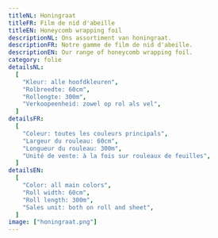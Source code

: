 ```yaml
---
titleNL: Honingraat
titleFR: Film de nid d'abeille
titleEN: Honeycomb wrapping foil
descriptionNL: Ons assortiment van honingraat.
descriptionFR: Notre gamme de film de nid d'abeille.
descriptionEN: Our range of honeycomb wrapping foil.
category: folie
detailsNL:
  [
    "Kleur: alle hoofdkleuren",
    "Rolbreedte: 60cm",
    "Rollengte: 300m",
    "Verkoopeenheid: zowel op rol als vel",
  ]
detailsFR:
  [
    "Coleur: toutes les couleurs principals",
    "Largeur du rouleau: 60cm",
    "Longueur du rouleau: 300m",
    "Unité de vente: à la fois sur rouleaux de feuilles",
  ]
detailsEN:
  [
    "Color: all main colors",
    "Roll width: 60cm",
    "Roll length: 300m",
    "Sales unit: both on roll and sheet",
  ]
image: ["honingraat.png"]
---
```


